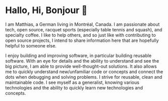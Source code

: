 # Hallo, Hi, Bonjour :wave:

I am Matthias, a German living in Montréal, Canada. I am passionate about tech, open source, racquet sports (especially table tennis and squash), and specialty coffee. I like to help others, and so just like with contributing to open source projects, I intend to share information here that are hopefully helpful to someone else.

I enjoy building and improving software, in particular building reusable software. With an eye for details and the ability to understand and see the big picture, I am able to provide well-thought-out solutions. It also allows me to quickly understand new/unfamiliar code or concepts and connect the dots when debugging and solving problems. I strive for reusable, clean and maintainable code. I see myself as a generalist, knowing various technologies and the ability to quickly learn new technologies and concepts.
